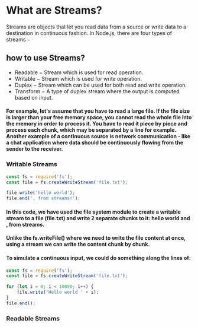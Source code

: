 # What are Streams?


Streams are objects that let you read data from a source or write data to a destination in continuous fashion. In Node.js, there are four types of streams −

 

## how to use Streams?

* Readable − Stream which is used for read operation.
* Writable − Stream which is used for write operation.
* Duplex − Stream which can be used for both read and write operation.
* Transform − A type of duplex stream where the output is computed based on input.

#### For example, let's assume that you have to read a large file. If the file size is larger than your free memory space, you cannot read the whole file into the memory in order to process it. You have to read it piece by piece and process each chunk, which may be separated by a line for example. Another example of a continuous source is network communication - like a chat application where data should be continuously flowing from the sender to the receiver.

### Writable Streams


``` javascript
const fs = require('fs');
const file = fs.createWriteStream('file.txt');

file.write('hello world');
file.end(', from streams!');

```
#### In this code, we have used the file system module to create a writable stream to a file (file.txt) and write 2 separate chunks to it: hello world and , from streams.

#### Unlike the fs.writeFile() where we need to write the file content at once, using a stream we can write the content chunk by chunk.
#### To simulate a continuous input, we could do something along the lines of:


``` javascript
const fs = require('fs');
const file = fs.createWriteStream('file.txt');

for (let i = 0; i < 10000; i++) {
    file.write('Hello world ' + i);
}
file.end();
```


### Readable Streams